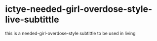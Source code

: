 # ictye-needed-girl-overdose-style-live-subtittle

this is a needed-girl-overdose-style subtittle to be used in living
